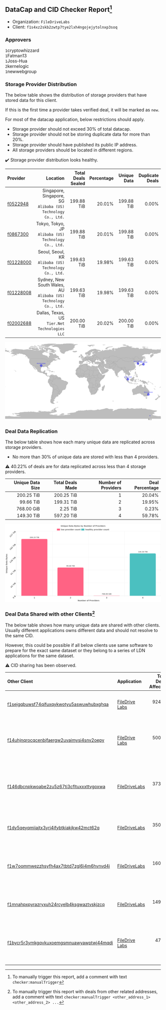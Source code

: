 ## DataCap and CID Checker Report[^1]
 - Organization: `FileDriveLabs`
 - Client: `f1s4xz2skb2zwtp7tye2lxh4ngojejytolnxp3soq`
### Approvers
`1`cryptowhizzard<br/>`1`Fatman13<br/>`1`Joss-Hua<br/>`2`kernelogic<br/>`1`newwebgroup

### Storage Provider Distribution
The below table shows the distribution of storage providers that have stored data for this client.

If this is the first time a provider takes verified deal, it will be marked as `new`.

For most of the datacap application, below restrictions should apply.
 - Storage provider should not exceed 30% of total datacap.
 - Storage provider should not be storing duplicate data for more than 20%.
 - Storage provider should have published its public IP address.
 - All storage providers should be located in different regions.

✔️ Storage provider distribution looks healthy.

| Provider                                              |                                                            Location | Total Deals Sealed | Percentage | Unique Data | Duplicate Deals |
| :---------------------------------------------------- | ------------------------------------------------------------------: | -----------------: | ---------: | ----------: | --------------: |
| [f0522948](https://filfox.info/en/address/f0522948)   |    Singapore, Singapore, SG<br/>`Alibaba (US) Technology Co., Ltd.` |         199.88 TiB |     20.01% |  199.88 TiB |           0.00% |
| [f0867300](https://filfox.info/en/address/f0867300)   |            Tokyo, Tokyo, JP<br/>`Alibaba (US) Technology Co., Ltd.` |         199.88 TiB |     20.01% |  199.88 TiB |           0.00% |
| [f01228000](https://filfox.info/en/address/f01228000) |            Seoul, Seoul, KR<br/>`Alibaba (US) Technology Co., Ltd.` |         199.63 TiB |     19.98% |  199.63 TiB |           0.00% |
| [f01228008](https://filfox.info/en/address/f01228008) | Sydney, New South Wales, AU<br/>`Alibaba (US) Technology Co., Ltd.` |         199.63 TiB |     19.98% |  199.63 TiB |           0.00% |
| [f02002688](https://filfox.info/en/address/f02002688) |                   Dallas, Texas, US<br/>`Tier.Net Technologies LLC` |         200.00 TiB |     20.02% |  200.00 TiB |           0.00% |

<img src="https://raw.githubusercontent.com/data-preservation-programs/filplus-checker-assets/main/filecoin-project/filecoin-plus-large-datasets/issues/1625/1689918662068.png"/>

### Deal Data Replication
The below table shows how each many unique data are replicated across storage providers.

- No more than 30% of unique data are stored with less than 4 providers.

⚠️ 40.22% of deals are for data replicated across less than 4 storage providers.

| Unique Data Size | Total Deals Made | Number of Providers | Deal Percentage |
| ---------------: | ---------------: | ------------------: | --------------: |
|       200.25 TiB |       200.25 TiB |                   1 |          20.04% |
|        99.66 TiB |       199.31 TiB |                   2 |          19.95% |
|       768.00 GiB |         2.25 TiB |                   3 |           0.23% |
|       149.30 TiB |       597.20 TiB |                   4 |          59.78% |

<img src="https://raw.githubusercontent.com/data-preservation-programs/filplus-checker-assets/main/filecoin-project/filecoin-plus-large-datasets/issues/1625/1689918662824.png"/>

### Deal Data Shared with other Clients[^3]
The below table shows how many unique data are shared with other clients.
Usually different applications owns different data and should not resolve to the same CID.

However, this could be possible if all below clients use same software to prepare for the exact same dataset or they belong to a series of LDN applications for the same dataset.

⚠️ CID sharing has been observed.

| Other Client                                                                                                          | Application                                                                                    | Total Deals Affected | Unique CIDs | Approvers                                                                                                                                                   |
| :-------------------------------------------------------------------------------------------------------------------- | :--------------------------------------------------------------------------------------------- | -------------------: | ----------: | :---------------------------------------------------------------------------------------------------------------------------------------------------------- |
| [f1sejgqbuwsf74qifuxqykwotyu5aswuwhubxghqa](https://filfox.info/en/address/f1sejgqbuwsf74qifuxqykwotyu5aswuwhubxghqa) | [FileDrive Labs](https://github.com/filecoin-project/filecoin-plus-large-datasets/issues/1268) |           924.80 TiB |       6,408 | `5`cryptowhizzard<br/>`2`Joss-Hua<br/>`3`kernelogic<br/>`2`newwebgroup<br/>`1`stcouldlisa                                                                   |
| [f14uhjnqrocqcenbjfaergw2uvaimysi4snv2oepy](https://filfox.info/en/address/f14uhjnqrocqcenbjfaergw2uvaimysi4snv2oepy) | [FileDrive Labs](https://github.com/filecoin-project/filecoin-plus-large-datasets/issues/1267) |           500.38 TiB |       5,151 | `1`1ane-1<br/>`3`cryptowhizzard<br/>`1`Joss-Hua<br/>`3`kernelogic<br/>`1`NDLABS-Leo<br/>`1`newwebgroup<br/>`1`stcouldlisa<br/>`1`steven004                  |
| [f146dbcnpkwoabe2zu5z67ti3cfltuxxxttvgoxwa](https://filfox.info/en/address/f146dbcnpkwoabe2zu5z67ti3cfltuxxxttvgoxwa) | [FileDriveLabs](https://github.com/filecoin-project/filecoin-plus-large-datasets/issues/1627)  |           373.36 TiB |       3,985 | `1`a1991car<br/>`1`cryptowhizzard<br/>`1`ipollo00<br/>`1`Joss-Hua<br/>`2`kernelogic<br/>`1`luobin544<br/>`1`newwebgroup<br/>`1`SuperChaiChai<br/>`1`TimGuo7 |
| [f1dy5qeyqmiiajtx3yrj4ifybtkiakjkw42mct62q](https://filfox.info/en/address/f1dy5qeyqmiiajtx3yrj4ifybtkiakjkw42mct62q) | [FileDriveLabs](https://github.com/filecoin-project/filecoin-plus-large-datasets/issues/1624)  |           350.67 TiB |       8,020 | `1`a1991car<br/>`1`cryptowhizzard<br/>`1`Fatman13<br/>`1`Joss-Hua<br/>`1`kernelogic<br/>`1`TimGuo7                                                          |
| [f1w7oommwezzhsyfh4ax7tbtd7zgl6i4m6hvnvd4i](https://filfox.info/en/address/f1w7oommwezzhsyfh4ax7tbtd7zgl6i4m6hvnvd4i) | [FileDriveLabs](https://github.com/filecoin-project/filecoin-plus-large-datasets/issues/1626)  |           160.06 TiB |       4,689 | `1`cryptowhizzard<br/>`1`ipollo00<br/>`2`Joss-Hua<br/>`2`kernelogic<br/>`1`luobin544<br/>`1`mikezli<br/>`1`newwebgroup<br/>`1`TimGuo7                       |
| [f1mnahpxpyrazryxuh24rcyelb4ksgwaztvskjzcq](https://filfox.info/en/address/f1mnahpxpyrazryxuh24rcyelb4ksgwaztvskjzcq) | [FileDriveLabs](https://github.com/filecoin-project/filecoin-plus-large-datasets/issues/1623)  |           149.98 TiB |       4,803 | `1`cryptowhizzard<br/>`1`Destore2023<br/>`2`Fatman13<br/>`1`Joss-Hua<br/>`1`kernelogic<br/>`1`newwebgroup                                                   |
| [f1bycr5r3ymkgqvkuxoemgsmnuawyawptwj44mqdi](https://filfox.info/en/address/f1bycr5r3ymkgqvkuxoemgsmnuawyawptwj44mqdi) | [FileDrive Labs](https://github.com/filecoin-project/filecoin-plus-large-datasets/issues/1266) |            47.66 TiB |         765 | `1`1ane-1<br/>`2`cryptowhizzard<br/>`1`Joss-Hua<br/>`2`kernelogic<br/>`1`NDLABS-Leo<br/>`1`newwebgroup<br/>`1`stcouldlisa<br/>`1`steven004                  |

[^1]: To manually trigger this report, add a comment with text `checker:manualTrigger`

[^2]: Deals from those addresses are combined into this report as they are specified with `checker:manualTrigger`

[^3]: To manually trigger this report with deals from other related addresses, add a comment with text `checker:manualTrigger <other_address_1> <other_address_2> ...`
